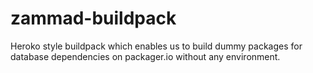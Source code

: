 # zammad-buildpack

Heroko style buildpack which enables us to build dummy packages for database dependencies on packager.io without any environment.
